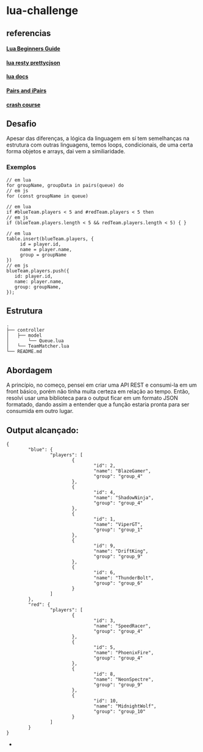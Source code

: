 # lua-challenge

## referencias
#### [Lua Beginners Guide](https://github.com/pohka/Lua-Beginners-Guide)
#### [lua resty prettycjson](https://github.com/bungle/lua-resty-prettycjson)
#### [lua docs](http://www.lua.org/manual/5.4/)
#### [Pairs and iPairs](https://www.youtube.com/watch?v=iaJOA47qYGE&ab_channel=BurtonsMediaGroup)
#### [crash course](https://www.youtube.com/watch?v=1srFmjt1Ib0&t=9603s&ab_channel=Steve%27steacher)

## Desafio

Apesar das diferenças, a lógica da linguagem em sí tem semelhanças na estrutura com outras linguagens, temos loops, condicionais, de uma certa forma objetos e arrays, dai vem a similiaridade.

### Exemplos

```
// em lua
for groupName, groupData in pairs(queue) do
// em js
for (const groupName in queue)
``` 
```
// em lua
if #blueTeam.players < 5 and #redTeam.players < 5 then
// em js
if (blueTeam.players.length < 5 && redTeam.players.length < 5) { }
```

```
// em lua
table.insert(blueTeam.players, {
     id = player.id,
     name = player.name,
     group = groupName
})
// em js
blueTeam.players.push({
   id: player.id,
   name: player.name,
   group: groupName,
});

```

## Estrutura
```
.
├── controller
│   ├── model
│       └── Queue.lua
│   └── TeamMatcher.lua  
└── README.md
```

## Abordagem

A princípio, no começo, pensei em criar uma API REST e consumi-la em um front básico, porém não tinha muita certeza em relação ao tempo. 
Então, resolvi usar uma biblioteca para o output ficar em um formato JSON formatado, dando assim a entender que a função estaria pronta para ser consumida em outro lugar.


## Output alcançado:

```
{
        "blue": {
                "players": [
                        {
                                "id": 2,
                                "name": "BlazeGamer",
                                "group": "group_4"
                        },
                        {
                                "id": 4,
                                "name": "ShadowNinja",
                                "group": "group_4"
                        },
                        {
                                "id": 1,
                                "name": "ViperGT",
                                "group": "group_1"
                        },
                        {
                                "id": 9,
                                "name": "DriftKing",
                                "group": "group_9"
                        },
                        {
                                "id": 6,
                                "name": "ThunderBolt",
                                "group": "group_6"
                        }
                ]
        },
        "red": {
                "players": [
                        {
                                "id": 3,
                                "name": "SpeedRacer",
                                "group": "group_4"
                        },
                        {
                                "id": 5,
                                "name": "PhoenixFire",
                                "group": "group_4"
                        },
                        {
                                "id": 8,
                                "name": "NeonSpectre",
                                "group": "group_9"
                        },
                        {
                                "id": 10,
                                "name": "MidnightWolf",
                                "group": "group_10"
                        }
                ]
        }
}

```

-
